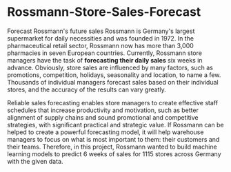 # Rossmann-Store-Sales-Forecast
Forecast Rossmann's future sales   Rossmann is Germany's largest supermarket for daily necessities and was founded in 1972. In the pharmaceutical retail sector, Rossmann now has more than 3,000 pharmacies in seven European countries. Currently, Rossmann store managers have the task of **forecasting their daily sales** six weeks in advance. Obviously, store sales are influenced by many factors, such as promotions, competition, holidays, seasonality and location, to name a few. Thousands of individual managers forecast sales based on their individual stores, and the accuracy of the results can vary greatly.  

Reliable sales forecasting enables store managers to create effective staff schedules that increase productivity and motivation, such as better alignment of supply chains and sound promotional and competitive strategies, with significant practical and strategic value. If Rossmann can be helped to create a powerful forecasting model, it will help warehouse managers to focus on what is most important to them: their customers and their teams. Therefore, in this project, Rossmann wanted to build machine learning models to predict 6 weeks of sales for 1115 stores across Germany with the given data.
